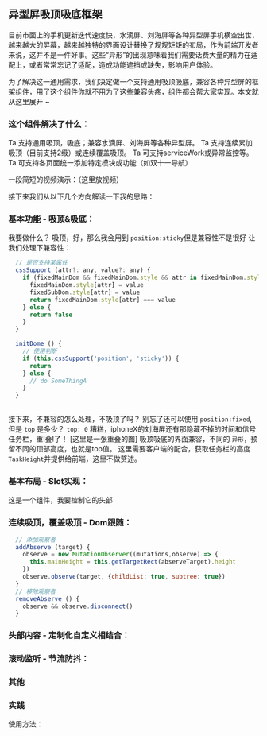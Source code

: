 
## 异型屏吸顶吸底框架
目前市面上的手机更新迭代速度快，水滴屏、刘海屏等各种异型屏手机横空出世，越来越大的屏幕，越来越独特的界面设计替换了规规矩矩的布局，作为前端开发者来说，这并不是一件好事。这些“异形”的出现意味着我们需要话费大量的精力在适配上，或者常常忘记了适配，造成功能遮挡或缺失，影响用户体验。

为了解决这一通用需求，我们决定做一个支持通用吸顶吸底，兼容各种异型屏的框架组件，用了这个组件你就不用为了这些兼容头疼，组件都会帮大家实现。本文就从这里展开 ~


### 这个组件解决了什么：
Ta 支持通用吸顶，吸底；兼容水滴屏、刘海屏等各种异型屏。
Ta 支持连续累加吸顶（目前支持2级）或连续覆盖吸顶。
Ta 可支持serviceWork或异常监控等。
Ta 可支持各页面统一添加特定模块或功能（如双十一导航）

一段简短的视频演示：（这里放视频）



接下来我们从以下几个方向解读一下我的思路：
### 基本功能 - 吸顶&吸底：
我要做什么？
吸顶，好，那么我会用到 `position:sticky`但是兼容性不是很好
让我们处理下兼容性：
```javascript
  // 是否支持某属性
  cssSupport (attr?: any, value?: any) {
    if (fixedMainDom && fixedMainDom.style && attr in fixedMainDom.style) {
      fixedMainDom.style[attr] = value
      fixedSubDom.style[attr] = value
      return fixedMainDom.style[attr] === value
    } else {
      return false
    }
  }

  initDome () {
    // 使用判断
    if (this.cssSupport('position', 'sticky')) {
      return
    } else {
      // do SomeThingA
    }
  }
  
```
接下来，不兼容的怎么处理，不吸顶了吗？
别忘了还可以使用 `position:fixed`,但是 `top` 是多少？
`top: 0` 糟糕，iphoneX的刘海屏还有那隐藏不掉的时间和信号任务栏，重!叠!了！
[这里是一张重叠的图]
吸顶吸底的界面兼容，不同的 `异形`，预留不同的顶部高度，也就是top值。
这里需要客户端的配合，获取任务栏的高度`TaskHeight`并提供给前端，这里不做赘述。

### 基本布局 - Slot实现：
这是一个组件，我要控制它的头部

### 连续吸顶，覆盖吸顶 - Dom跟随：
```javascript
  // 添加观察者
  addAbserve (target) {
    observe = new MutationObserver((mutations,observe) => {
      this.mainHeight = this.getTargetRect(abserveTarget).height
    })
    observe.observe(target, {childList: true, subtree: true})
  }
  // 移除观察者
  removeAbserve () {
    observe && observe.disconnect()
  }
```

### 头部内容 - 定制化自定义相结合：


### 滚动监听 - 节流防抖：

### 其他

### 实践
使用方法：

